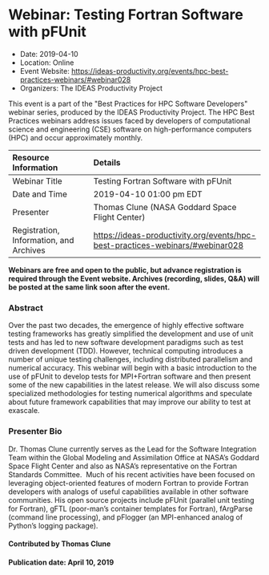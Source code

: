 













			   

<!-- Note: this label does NOT include the trailing colon -->





# Webinar: Testing Fortran Software with pFUnit

- Date: 2019-04-10
- Location: Online
- Event Website: https://ideas-productivity.org/events/hpc-best-practices-webinars/#webinar028
- Organizers: The IDEAS Productivity Project
			   
This event is a part of the "Best Practices for HPC Software
Developers" webinar series, produced by the IDEAS Productivity
Project. The HPC Best Practices webinars address issues faced by
developers of computational science and engineering (CSE) software on
high-performance computers (HPC) and occur approximately monthly.

Resource Information | Details
:--- | :---			   
Webinar Title | Testing Fortran Software with pFUnit
Date and Time | 2019-04-10 01:00 pm EDT
Presenter | Thomas Clune (NASA Goddard Space Flight Center)
Registration, Information, and Archives | 	<https://ideas-productivity.org/events/hpc-best-practices-webinars/#webinar028>	   

**Webinars are free and open to the public, but advance registration is required through the Event website. Archives (recording, slides, Q&A) will be posted at the same link soon after the event.**

### Abstract
<p>Over the past two decades, the emergence of highly effective software
testing frameworks has greatly simplified the development and use of
unit tests and has led to new software development paradigms such as
test driven development (TDD). However, technical computing introduces
a number of unique testing challenges, including distributed
parallelism and numerical accuracy. This webinar will begin with a
basic introduction to the use of pFUnit to develop tests for
MPI+Fortran software and then present some of the new capabilities in
the latest release. We will also discuss some specialized
methodologies for testing numerical algorithms and speculate about
future framework capabilities that may improve our ability to test at
exascale.</p>



### Presenter Bio
<p>Dr. Thomas Clune currently serves as the
Lead for the Software Integration Team within the Global Modeling and
Assimilation Office at NASA’s Goddard Space Flight Center and also as
NASA’s representative on the Fortran Standards Committee.  Much of his
recent activities have been focused on leveraging object-oriented
features of modern Fortran to provide Fortran developers with analogs
of useful capabilities available in other software communities.  His
open source projects include pFUnit (parallel unit testing for
Fortran), gFTL (poor-man’s container templates for Fortran), fArgParse
(command line processing), and pFlogger (an MPI-enhanced analog of
Python’s logging package).</p>

    

#### Contributed by Thomas Clune

#### Publication date: April 10, 2019

<!---
Publish: yes
Categories: skills
Topics: online learning
Level: 2
Prerequisites: default
Aggregate: none
--->






